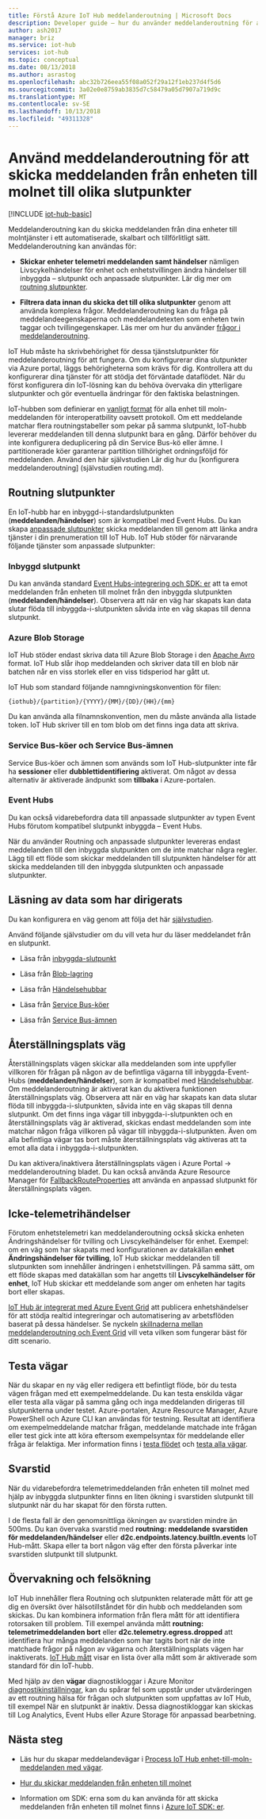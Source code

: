 ```yaml
---
title: Förstå Azure IoT Hub meddelanderoutning | Microsoft Docs
description: Developer guide – hur du använder meddelanderoutning för att skicka meddelanden från enheten till molnet. Innehåller information om hur du skickar telemetri såväl som icke-telemetridata.
author: ash2017
manager: briz
ms.service: iot-hub
services: iot-hub
ms.topic: conceptual
ms.date: 08/13/2018
ms.author: asrastog
ms.openlocfilehash: abc32b726eea55f08a052f29a12f1eb237d4f5d6
ms.sourcegitcommit: 3a02e0e8759ab3835d7c58479a05d7907a719d9c
ms.translationtype: MT
ms.contentlocale: sv-SE
ms.lasthandoff: 10/13/2018
ms.locfileid: "49311328"
---
```

# <a name="use-message-routing-to-send-device-to-cloud-messages-to-different-endpoints"></a>Använd meddelanderoutning för att skicka meddelanden från enheten till molnet till olika slutpunkter

[!INCLUDE [iot-hub-basic](../../includes/iot-hub-basic-partial.md)]

Meddelanderoutning kan du skicka meddelanden från dina enheter till molntjänster i ett automatiserade, skalbart och tillförlitligt sätt. Meddelanderoutning kan användas för: 

* **Skickar enheter telemetri meddelanden samt händelser** nämligen Livscykelhändelser för enhet och enhetstvillingen ändra händelser till inbyggda – slutpunkt och anpassade slutpunkter. Lär dig mer om [routning slutpunkter](#routing-endpoints).

* **Filtrera data innan du skicka det till olika slutpunkter** genom att använda komplexa frågor. Meddelanderoutning kan du fråga på meddelandeegenskaperna och meddelandetexten som enheten twin taggar och tvillingegenskaper. Läs mer om hur du använder [frågor i meddelanderoutning](iot-hub-devguide-routing-query-syntax.md).

IoT Hub måste ha skrivbehörighet för dessa tjänstslutpunkter för meddelanderoutning för att fungera. Om du konfigurerar dina slutpunkter via Azure portal, läggs behörigheterna som krävs för dig. Kontrollera att du konfigurerar dina tjänster för att stödja det förväntade dataflödet. När du först konfigurera din IoT-lösning kan du behöva övervaka din ytterligare slutpunkter och gör eventuella ändringar för den faktiska belastningen.

IoT-hubben som definierar en [vanligt format](iot-hub-devguide-messages-construct.md) för alla enhet till moln-meddelanden för interoperatbility oavsett protokoll. Om ett meddelande matchar flera routningstabeller som pekar på samma slutpunkt, IoT-hubb levererar meddelanden till denna slutpunkt bara en gång. Därför behöver du inte konfigurera deduplicering på din Service Bus-kö eller ämne. I partitionerade köer garanterar partition tillhörighet ordningsföljd för meddelanden. Använd den här självstudien Lär dig hur du [konfigurera meddelanderoutning] (självstudien routing.md).

## <a name="routing-endpoints"></a>Routning slutpunkter

En IoT-hubb har en inbyggd-i-standardslutpunkten (**meddelanden/händelser**) som är kompatibel med Event Hubs. Du kan skapa [anpassade slutpunkter](iot-hub-devguide-endpoints.md#custom-endpoints) skicka meddelanden till genom att länka andra tjänster i din prenumeration till IoT Hub. IoT Hub stöder för närvarande följande tjänster som anpassade slutpunkter:

### <a name="built-in-endpoint"></a>Inbyggd slutpunkt

Du kan använda standard [Event Hubs-integrering och SDK: er](iot-hub-devguide-messages-read-builtin.md) att ta emot meddelanden från enheten till molnet från den inbyggda slutpunkten (**meddelanden/händelser**). Observera att när en väg har skapats kan data slutar flöda till inbyggda-i-slutpunkten såvida inte en väg skapas till denna slutpunkt.

### <a name="azure-blob-storage"></a>Azure Blob Storage

IoT Hub stöder endast skriva data till Azure Blob Storage i den [Apache Avro](http://avro.apache.org/) format. IoT Hub slår ihop meddelanden och skriver data till en blob när batchen når en viss storlek eller en viss tidsperiod har gått ut.

IoT Hub som standard följande namngivningskonvention för filen:

```
{iothub}/{partition}/{YYYY}/{MM}/{DD}/{HH}/{mm}
```

Du kan använda alla filnamnskonvention, men du måste använda alla listade token. IoT Hub skriver till en tom blob om det finns inga data att skriva.

### <a name="service-bus-queues-and-service-bus-topics"></a>Service Bus-köer och Service Bus-ämnen

Service Bus-köer och ämnen som används som IoT Hub-slutpunkter inte får ha **sessioner** eller **dubblettidentifiering** aktiverat. Om något av dessa alternativ är aktiverade ändpunkt som **tillbaka** i Azure-portalen.

### <a name="event-hubs"></a>Event Hubs

Du kan också vidarebefordra data till anpassade slutpunkter av typen Event Hubs förutom kompatibel slutpunkt inbyggda – Event Hubs. 

När du använder Routning och anpassade slutpunkter levereras endast meddelanden till den inbyggda slutpunkten om de inte matchar några regler. Lägg till ett flöde som skickar meddelanden till slutpunkten händelser för att skicka meddelanden till den inbyggda slutpunkten och anpassade slutpunkter.

## <a name="reading-data-that-has-been-routed"></a>Läsning av data som har dirigerats

Du kan konfigurera en väg genom att följa det här [självstudien](tutorial-routing.md).

Använd följande självstudier om du vill veta hur du läser meddelandet från en slutpunkt.

* Läsa från [inbyggda-slutpunkt](quickstart-send-telemetry-node.md)

* Läsa från [Blob-lagring](../storage/blobs/storage-blob-event-quickstart.md)

* Läsa från [Händelsehubbar](../event-hubs/event-hubs-dotnet-standard-getstarted-send.md)

* Läsa från [Service Bus-köer](../service-bus-messaging/service-bus-dotnet-get-started-with-queues.md)

* Läsa från [Service Bus-ämnen](https://docs.microsoft.com/azure/service-bus-messaging/service-bus-dotnet-how-to-use-topics-subscriptions)

## <a name="fallback-route"></a>Återställningsplats väg

Återställningsplats vägen skickar alla meddelanden som inte uppfyller villkoren för frågan på någon av de befintliga vägarna till inbyggda-Event-Hubs (**meddelanden/händelser**), som är kompatibel med [Händelsehubbar](/azure/event-hubs/). Om meddelanderoutning är aktiverat kan du aktivera funktionen återställningsplats väg. Observera att när en väg har skapats kan data slutar flöda till inbyggda-i-slutpunkten, såvida inte en väg skapas till denna slutpunkt. Om det finns inga vägar till inbyggda-i-slutpunkten och en återställningsplats väg är aktiverad, skickas endast meddelanden som inte matchar någon fråga villkoren på vägar till inbyggda-i-slutpunkten. Även om alla befintliga vägar tas bort måste återställningsplats väg aktiveras att ta emot alla data i inbyggda-i-slutpunkten. 

Du kan aktivera/inaktivera återställningsplats vägen i Azure Portal -> meddelanderoutning bladet. Du kan också använda Azure Resource Manager för [FallbackRouteProperties](/rest/api/iothub/iothubresource/createorupdate#fallbackrouteproperties) att använda en anpassad slutpunkt för återställningsplats vägen.

## <a name="non-telemetry-events"></a>Icke-telemetrihändelser

Förutom enhetstelemetri kan meddelanderoutning också skicka enheten Ändringshändelser för tvilling och Livscykelhändelser för enhet. Exempel: om en väg som har skapats med konfigurationen av datakällan **enhet Ändringshändelser för tvilling**, IoT Hub skickar meddelanden till slutpunkten som innehåller ändringen i enhetstvillingen. På samma sätt, om ett flöde skapas med datakällan som har angetts till **Livscykelhändelser för enhet**, IoT Hub skickar ett meddelande som anger om enheten har tagits bort eller skapas. 

[IoT Hub är integrerat med Azure Event Grid](iot-hub-event-grid.md) att publicera enhetshändelser för att stödja realtid integreringar och automatisering av arbetsflöden baserat på dessa händelser. Se nyckeln [skillnaderna mellan meddelanderoutning och Event Grid](iot-hub-event-grid-routing-comparison.md) vill veta vilken som fungerar bäst för ditt scenario.

## <a name="testing-routes"></a>Testa vägar

När du skapar en ny väg eller redigera ett befintligt flöde, bör du testa vägen frågan med ett exempelmeddelande. Du kan testa enskilda vägar eller testa alla vägar på samma gång och inga meddelanden dirigeras till slutpunkterna under testet. Azure-portalen, Azure Resource Manager, Azure PowerShell och Azure CLI kan användas för testning. Resultat att identifiera om exempelmeddelande matchar frågan, meddelande matchade inte frågan eller test gick inte att köra eftersom exempelsyntax för meddelande eller fråga är felaktiga. Mer information finns i [testa flödet](/rest/api/iothub/iothubresource/testroute) och [testa alla vägar](/rest/api/iothub/iothubresource/testallroutes).

## <a name="latency"></a>Svarstid

När du vidarebefordra telemetrimeddelanden från enheten till molnet med hjälp av inbyggda slutpunkter finns en liten ökning i svarstiden slutpunkt till slutpunkt när du har skapat för den första rutten.

I de flesta fall är den genomsnittliga ökningen av svarstiden mindre än 500ms. Du kan övervaka svarstid med **routning: meddelande svarstiden för meddelanden/händelser** eller **d2c.endpoints.latency.builtIn.events** IoT Hub-mått. Skapa eller ta bort någon väg efter den första påverkar inte svarstiden slutpunkt till slutpunkt.

## <a name="monitoring-and-troubleshooting"></a>Övervakning och felsökning

IoT Hub innehåller flera Routning och slutpunkten relaterade mått för att ge dig en översikt över hälsotillståndet för din hubb och meddelanden som skickas. Du kan kombinera information från flera mått för att identifiera rotorsaken till problem. Till exempel använda mått **routning: telemetrimeddelanden bort** eller **d2c.telemetry.egress.dropped** att identifiera hur många meddelanden som har tagits bort när de inte matchade frågor på någon av vägarna och återställningsplats vägen har inaktiverats. [IoT Hub mått](iot-hub-metrics.md) visar en lista över alla mått som är aktiverade som standard för din IoT-hubb.

Med hjälp av den **vägar** diagnostikloggar i Azure Monitor [diagnostikinställningar](../iot-hub/iot-hub-monitor-resource-health.md), kan du spårar fel som uppstår under utvärderingen av ett routning hälsa för frågan och slutpunkten som uppfattas av IoT Hub, till exempel När en slutpunkt är inaktiv. Dessa diagnostikloggar kan skickas till Log Analytics, Event Hubs eller Azure Storage för anpassad bearbetning.

## <a name="next-steps"></a>Nästa steg

* Läs hur du skapar meddelandevägar i [Process IoT Hub enhet-till-moln-meddelanden med vägar](tutorial-routing.md).

* [Hur du skickar meddelanden från enheten till molnet](quickstart-send-telemetry-node.md)

* Information om SDK: erna som du kan använda för att skicka meddelanden från enheten till molnet finns i [Azure IoT SDK: er](iot-hub-devguide-sdks.md).
